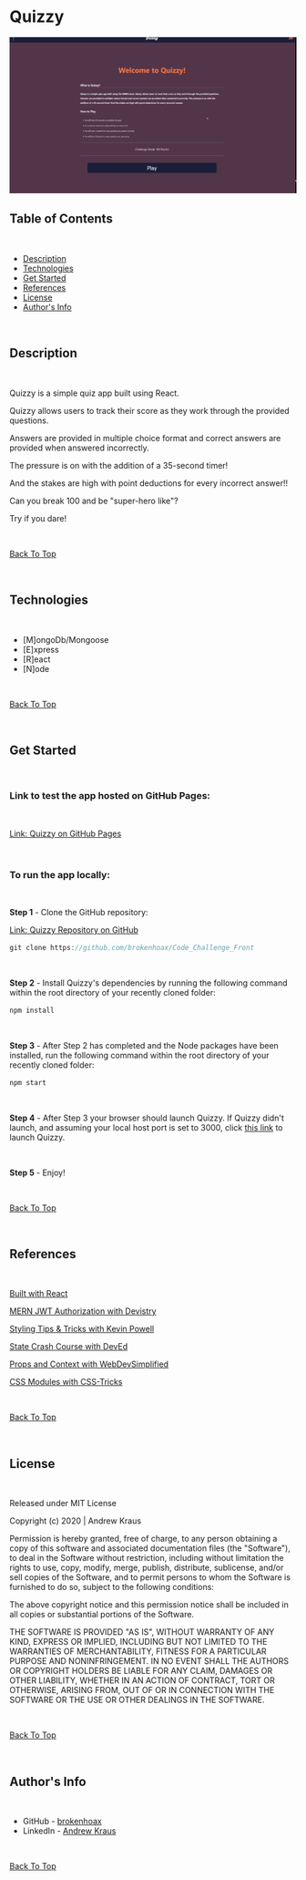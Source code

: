 # Quizzy

![Project Image](./public/assets/images/Quizzy_Demo.gif)

## Table of Contents

<br>

- [Description](#description)
- [Technologies](#technologies)
- [Get Started](#get-started)
- [References](#references)
- [License](#License)
- [Author's Info](#author's-info)

<br>

## Description

<br>

Quizzy is a simple quiz app built using React.

Quizzy allows users to track their score as they work through the provided questions.

Answers are provided in multiple choice format and correct answers are provided when answered incorrectly.

The pressure is on with the addition of a 35-second timer!

And the stakes are high with point deductions for every incorrect answer!!

Can you break 100 and be "super-hero like"?

Try if you dare!

<br>

[Back To Top](#Quizzy)

<br>

## Technologies

<br>

- [M]ongoDb/Mongoose
- [E]xpress
- [R]eact
- [N]ode

<br>

[Back To Top](#Quizzy)

<br>

## Get Started

<br>

### Link to test the app hosted on GitHub Pages:

<br>

[Link: Quizzy on GitHub Pages](https://brokenhoax.github.io/Code_Challenge_Front/)

<br>

### To run the app locally:

<br>

<strong>Step 1</strong> - Clone the GitHub repository:

[Link: Quizzy Repository on GitHub](https://github.com/brokenhoax/Code_Challenge_Front)

```javascript
git clone https://github.com/brokenhoax/Code_Challenge_Front
```

<br>

<strong>Step 2</strong> - Install Quizzy's dependencies by running the following command within the root directory of your recently cloned folder:

```javascript
npm install
```

<br>

<strong>Step 3</strong> - After Step 2 has completed and the Node packages have been installed, run the following command within the root directory of your recently cloned folder:

```javascript
npm start
```

<br>

<strong>Step 4</strong> - After Step 3 your browser should launch Quizzy. If Quizzy didn't launch, and assuming your local host port is set to 3000, click [this link](http://localhost:3000/) to launch Quizzy.

<br>

<strong>Step 5</strong> - Enjoy!

<br>

[Back To Top](#Quizzy)

<br>

## References

<br>

[Built with React](https://reactjs.org/docs/getting-started.html)

[MERN JWT Authorization with Devistry](https://www.youtube.com/c/Devistry/featured)

[Styling Tips & Tricks with Kevin Powell](https://www.youtube.com/channel/UCJZv4d5rbIKd4QHMPkcABCw)

[State Crash Course with DevEd](https://www.youtube.com/c/DevEd/featured)

[Props and Context with WebDevSimplified](https://www.youtube.com/channel/UCFbNIlppjAuEX4znoulh0Cw)

[CSS Modules with CSS-Tricks](https://css-tricks.com/css-modules-part-3-react/)

<br>

[Back To Top](#Quizzy)

<br>

## License

<br>

Released under MIT License

Copyright (c) 2020 | Andrew Kraus

Permission is hereby granted, free of charge, to any person obtaining a copy of this software and associated documentation files (the "Software"), to deal in the Software without restriction, including without limitation the rights to use, copy, modify, merge, publish, distribute, sublicense, and/or sell copies of the Software, and to permit persons to whom the Software is furnished to do so, subject to the following conditions:

The above copyright notice and this permission notice shall be included in all copies or substantial portions of the Software.

THE SOFTWARE IS PROVIDED "AS IS", WITHOUT WARRANTY OF ANY KIND, EXPRESS OR IMPLIED, INCLUDING BUT NOT LIMITED TO THE WARRANTIES OF MERCHANTABILITY, FITNESS FOR A PARTICULAR PURPOSE AND NONINFRINGEMENT. IN NO EVENT SHALL THE AUTHORS OR COPYRIGHT HOLDERS BE LIABLE FOR ANY CLAIM, DAMAGES OR OTHER LIABILITY, WHETHER IN AN ACTION OF CONTRACT, TORT OR OTHERWISE, ARISING FROM, OUT OF OR IN CONNECTION WITH THE SOFTWARE OR THE USE OR OTHER DEALINGS IN THE SOFTWARE.

<br>

[Back To Top](#Quizzy)

<br>

## Author's Info

<br>

- GitHub - [brokenhoax](https://github.com/brokenhoax)
- LinkedIn - [Andrew Kraus](https://www.linkedin.com/in/andrewkraus/)

<br>

[Back To Top](#Quizzy)
